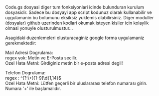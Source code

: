 <p>Code.gs dosyasi diger tum fonksiyonlari icinde bulunduran kurulum dosyasidir.
Sadece bu dosyayi app script kodunuz olarak kullanabilir ve uygulamanin bu bolumunu eksiksiz yuklemis olabilirsiniz.
Diger moduller (dosyalar) github uzerinden kodlari okumak isteyen kisiler icin kolaylik olmasi yonuyle olusturulmustur...
</p>
<p>
Asagidaki duzenlemeleri olusturacaginiz google forma uygulamaniz gerekmektedir:
</p>
<p>
Mail Adresi Dogrulama:
<br>regex yok: Metin ve E-Posta secilir.
<br>Ozel Hata Metni: Girdiginiz metin bir e-posta adresi degil!
</p>

<p>
Telefon Dogrulama:
<br>regex : ^(?:\+)[1-9]\d{1,14}$
<br>Ozel Hata Metni: Lütfen geçerli bir uluslararası telefon numarası girin. Numara '+' ile başlamalıdır.
</p>
